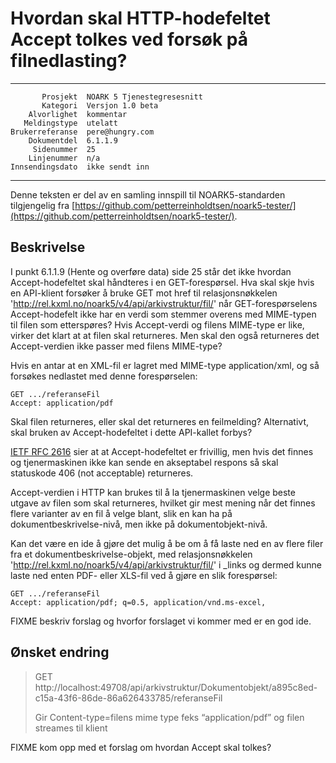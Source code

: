Hvordan skal HTTP-hodefeltet Accept tolkes ved forsøk på filnedlasting?
=======================================================================

 ------------------  ---------------------------------
           Prosjekt  NOARK 5 Tjenestegresesnitt
           Kategori  Versjon 1.0 beta
        Alvorlighet  kommentar
       Meldingstype  utelatt
    Brukerreferanse  pere@hungry.com
        Dokumentdel  6.1.1.9
         Sidenummer  25
        Linjenummer  n/a
    Innsendingsdato  ikke sendt inn
 ------------------  ---------------------------------

Denne teksten er del av en samling innspill til NOARK5-standarden
tilgjengelig fra [https://github.com/petterreinholdtsen/noark5-tester/](https://github.com/petterreinholdtsen/noark5-tester/).

Beskrivelse
-----------

I punkt 6.1.1.9 (Hente og overføre data) side 25 står det ikke hvordan
Accept-hodefeltet skal håndteres i en GET-forespørsel.  Hva skal skje
hvis en API-klient forsøker å bruke GET mot href til relasjonsnøkkelen
'http://rel.kxml.no/noark5/v4/api/arkivstruktur/fil/' når
GET-forespørselens Accept-hodefelt ikke har en verdi som stemmer
overens med MIME-typen til filen som etterspøres?  Hvis Accept-verdi
og filens MIME-type er like, virker det klart at at filen skal
returneres.  Men skal den også returneres det Accept-verdien ikke
passer med filens MIME-type?

Hvis en antar at en XML-fil er lagret med MIME-type application/xml,
og så forsøkes nedlastet med denne forespørselen:

```
GET .../referanseFil
Accept: application/pdf
```

Skal filen returneres, eller skal det returneres en feilmelding?
Alternativt, skal bruken av Accept-hodefeltet i dette API-kallet
forbys?

[IETF RFC 2616](https://www.w3.org/Protocols/rfc2616/rfc2616-sec14.html)
sier at at Accept-hodefeltet er frivillig, men hvis det finnes og
tjenermaskinen ikke kan sende en akseptabel respons så skal statuskode
406 (not acceptable) returneres.

Accept-verdien i HTTP kan brukes til å la tjenermaskinen velge beste
utgave av filen som skal returneres, hvilket gir mest mening når det
finnes flere varianter av en fil å velge blant, slik en kan ha på
dokumentbeskrivelse-nivå, men ikke på dokumentobjekt-nivå.

Kan det være en ide å gjøre det mulig å be om å få laste ned en av
flere filer fra et dokumentbeskrivelse-objekt, med relasjonsnøkkelen
'http://rel.kxml.no/noark5/v4/api/arkivstruktur/fil/' i \_links og
dermed kunne laste ned enten PDF- eller XLS-fil ved å gjøre en slik
forespørsel:

```
GET .../referanseFil
Accept: application/pdf; q=0.5, application/vnd.ms-excel,
```

FIXME beskriv forslag og hvorfor forslaget vi kommer med er en god ide.

Ønsket endring
--------------

> GET http://localhost:49708/api/arkivstruktur/Dokumentobjekt/a895c8ed-c15a-43f6-86de-86a626433785/referanseFil
>
> Gir Content-type=filens mime type feks “application/pdf” og filen
> streames til klient

FIXME kom opp med et forslag om hvordan Accept skal tolkes?
